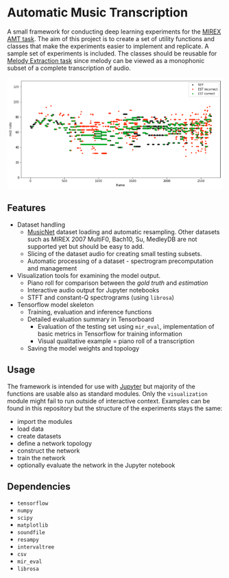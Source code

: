 # Automatic Music Transcription

A small framework for conducting deep learning experiments for the [MIREX AMT task](http://www.music-ir.org/mirex/wiki/2018:Multiple_Fundamental_Frequency_Estimation_%26_Tracking). The aim of this project is to create a set of utility functions and classes that make the experiments easier to implement and replicate. A sample set of experiments is included. The classes should be reusable for [Melody Extraction task](http://www.music-ir.org/mirex/wiki/2018:Audio_Melody_Extraction) since melody can be viewed as a monophonic subset of a complete transcription of audio.

![piano roll](docs/pianoroll.png)

## Features
- Dataset handling
    - [MusicNet](https://homes.cs.washington.edu/~thickstn/musicnet.html) dataset loading and automatic resampling. Other datasets such as MIREX 2007 MultiF0, Bach10, Su, MedleyDB are not supported yet but should be easy to add.
    - Slicing of the dataset audio for creating small testing subsets.
    - Automatic processing of a dataset - spectrogram precomputation and management
- Visualization tools for examining the model output.
    - Piano roll for comparison between the _gold truth_ and _estimation_
    - Interactive audio output for Jupyter notebooks
    - STFT and constant-Q spectrograms (using `librosa`)
- Tensorflow model skeleton
    - Training, evaluation and inference functions
    - Detailed evaluation summary in Tensorboard
        - Evaluation of the testing set using `mir_eval`, implementation of basic metrics in Tensorflow for training information
        - Visual qualitative example = piano roll of a transcription
    - Saving the model weights and topology

## Usage
The framework is intended for use with [Jupyter](http://jupyter.org/) but majority of the functions are usable also as standard modules. Only the `visualization` module might fail to run outside of interactive context.
Examples can be found in this repository but the structure of the experiments stays the same:
- import the modules
- load data
- create datasets
- define a network topology
- construct the network
- train the network
- optionally evaluate the network in the Jupyter notebook

## Dependencies
- `tensorflow`
- `numpy`
- `scipy`
- `matplotlib`
- `soundfile`
- `resampy`
- `intervaltree`
- `csv`
- `mir_eval`
- `librosa`
